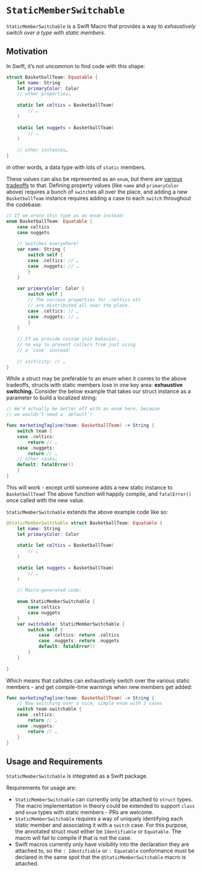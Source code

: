 # `StaticMemberSwitchable`

`StaticMemberSwitchable` is a Swift Macro that provides a way to _exhaustively switch over a type with static members_.

## Motivation

In Swift, it’s not uncommon to find code with this shape:

```swift
struct BasketballTeam: Equatable {
    let name: String
    let primaryColor: Color
    // other properties…
    
    static let celtics = BasketballTeam(
        // …
    )
    
    static let nuggets = BasketballTeam(
        // …
    )
        
    // other instances…
}
```
in other words, a data type with lots of `static` members. 

These values can also be represented as an `enum`, but there are [various tradeoffs](https://www.connorneville.com/blog/my-favorite-macro-use-case-staticmemberiterable) to that. Defining property values (like `name` and `primaryColor` above) requires a bunch of `switch`es all over the place, and adding a new `BasketballTeam` instance requires adding a case to each `switch` throughout the codebase:

```swift
// If we wrote this type as an enum instead:
enum BasketballTeam: Equatable {
    case celtics
    case nuggets
    
    // Switches everywhere!
    var name: String {
        switch self {
        case .celtics: // …
        case .nuggets: // …
        }
    }
    
    var primaryColor: Color {
        switch self {
        // The various properties for .celtics etc
        // are distributed all over the place.
        case .celtics: // …
        case .nuggets: // …
        }
    }
    
    // If we provide custom init behavior,
    // no way to prevent callers from just using
    // a `case` instead:
    
    // init(city: // …
}
```

While a struct may be preferable to an enum when it comes to the above tradeoffs, structs with static members lose in one key area: **exhaustive switching.** Consider the below example that takes our struct instance as a parameter to build a localized string:

```swift
// We’d actually be better off with an enum here, because
// we wouldn’t need a `default`!

func marketingTagline(team: BasketballTeam) -> String {
    switch team {
    case .celtics:
        return // …
    case .nuggets:
        return // …
    // other cases…
    default: fatalError()
    }
}
```

This will work - except until someone adds a new static instance to `BasketballTeam`! The above function will happily compile, and `fatalError()` once called with the new value.

`StaticMemberSwitchable` extends the above example code like so:

```swift
@StaticMemberSwitchable struct BasketballTeam: Equatable {
    let name: String
    let primaryColor: Color
    
    static let celtics = BasketballTeam(
        // …
    )
    
    static let nuggets = BasketballTeam(
        // …
    )
    
    // Macro-generated code:
    
    enum StaticMemberSwitchable {
        case celtics
        case nuggets
    }
    var switchable: StaticMemberSwitchable {
        switch self {
            case .celtics: return .celtics
            case .nuggets: return .nuggets
            default: fatalError()
        }
    }
    
}
```

Which means that callsites can exhaustively switch over the various static members - and get compile-time warnings when new members get added:

```swift
func marketingTagline(team: BasketballTeam) -> String {
    // Now switching over a nice, simple enum with 2 cases
    switch team.switchable {
    case .celtics:
        return // …
    case .nuggets:
        return // …
    }
}
```

## Usage and Requirements

`StaticMemberSwitchable` is integrated as a Swift package.

Requirements for usage are:

* `StaticMemberSwitchable` can currently only be attached to `struct` types. The macro implementation in theory could be extended to support `class` and `enum` types with static members - PRs are welcome.
* `StaticMemberSwitchable` requires a way of uniquely identifying each static member and associating it with a `switch` case. For this purpose, the annotated struct must either be `Identifiable` or `Equatable`. The macro will fail to compile if that is not the case.
* Swift macros currently only have visibility into the declaration they are attached to, so the `: Identifiable` or `: Equatable` conformance must be declared in the same spot that the `@StaticMemberSwitchable` macro is attached.
